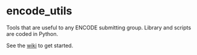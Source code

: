 # encode_utils
Tools that are useful to any ENCODE submitting group. Library and scripts are coded in Python.

See the [wiki](https://github.com/StanfordBioinformatics/encode_utils/wiki) to get started. 



